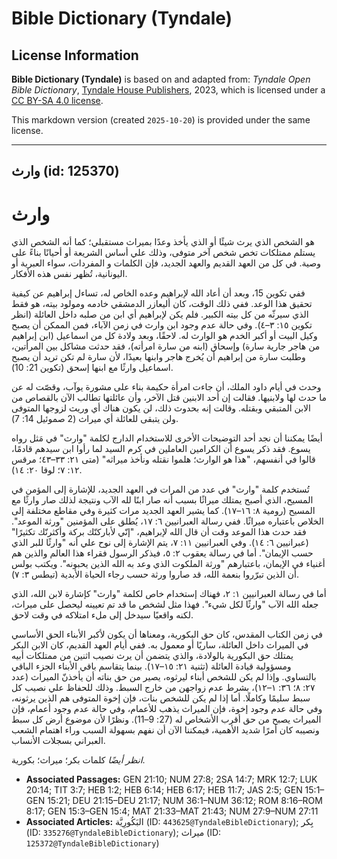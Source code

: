 # Bible Dictionary (Tyndale)

## License Information

**Bible Dictionary (Tyndale)** is based on and adapted from: _Tyndale Open Bible Dictionary_, [Tyndale House Publishers](https://tyndaleopenresources.com/), 2023, which is licensed under a [CC BY-SA 4.0 license](https://creativecommons.org/licenses/by-sa/4.0/legalcode.en).

This markdown version (created `2025-10-20`) is provided under the same license.



--------------------------------

## وارث (id: 125370)

وارث
====

هو الشخص الذي يرث شيئًا أو الذي يأخذ وعدًا بميراث مستقبلي؛ كما أنه الشخص الذي يستلم ممتلكات تخص شخص آخر متوفى، وذلك علي أساس الشريعة أو أحيانًا بناءً على وصية. في كل من العهد القديم والعهد الجديد، فإن الكلمات و المفردات، سواء العبرية أو اليونانية، تُظهر نفس هذه الأفكار.

ففي تكوين 15، وبعد أن أعاد الله لإبراهيم وعده الخاص له، تساءل إبراهيم عن كيفية تحقيق هذا الوعد. ففي ذلك الوقت، كان أليعازر الدمشقي خادمه ومولود بيته، هو فقط الذي سيرثّه من كل بيته الكبير. فلم يكن لإبراهيم أي ابن من صلبه داخل العائلة (انظر تكوين ١٥: ٣–٤). وفي حالة عدم وجود ابن وارث في زمن الآباء، فمن الممكن أن يصبح وكيل البيت أو أكبر الخدم هو الوارث له. لاحقًا، وبعد ولادة كل من اسماعيل (ابن إبراهيم من هاجر جارية سارة) وإسحاق (ابنه من سارة امرأته)، فقد حدثت مشاكل بين المرأتين، وطلبت سارة من إبراهيم أن يُخرج هاجر وابنها بعيدًا، لأن سارة لم تكن تريد أن يصبح اسماعيل وارثًا مع ابنها إسحق (تكوين 21: 10).

وحدث في أيام داود الملك، أن جاءت امرأة حكيمة بناء على مشورة يوآب، وقصّت له عن ما حدث لها ولابنيها. فقالت إن أحد الابنين قتل الآخر، وأن عائلتها تطالب الآن بالقصاص من الابن المتبقي وبقتله. وقالت إنه بحدوث ذلك، لن يكون هناك أي وريث لزوجها المتوفى ولن يتبقى للعائلة أي ميراث (2 صموئيل 14: 7).

أيضًا يمكننا أن نجد أحد التوضيحات الأخرى للاستخدام الدارج لكلمة "وارث" في مَثل رواه يسوع. فقد ذكر يسوع أن الكرامين العاملين في كرم السيد لما رأوا ابن سيدهم قادمًا، قالوا في أنفسهم، "هذا هو الوارث؛ هلموا نقتله ونأخذ ميراثه" (متى ٢١: ٣٣–٤٣؛ مرقس ١٢: ٧؛ لوقا ٢٠: ١٤).

تُستخدم كلمة "وارث" في عدد من المرات في العهد الجديد، للإشارة إلى المؤمن في المسيح، الذي أصبح يمتلك ميراثًا بسبب أنه صار ابنًا لله الآب ونتيجة لذلك صار وارثًا مع المسيح (رومية ٨: ١٦–١٧). كما يشير العهد الجديد مرات كثيرة وفي مقاطع مختلفة إلى الخلاص باعتباره ميراثًا. ففي رسالة العبرانيين ٦: ١٧، يُطلق على المؤمنين "ورثة الموعد". فقد حدث هذا الموعد وقت أن قال الله لإبراهيم، "إنّي لأباركنّك بركة وأكثرنّك تكثيرًا" (عبرانيين ٦: ١٤). وفي العبرانيين ١١: ٧، يتم الإشارة إلى نوح علي أنه "وارثًا للبر الذي حسب الإيمان". أما في رسالة يعقوب ٢: ٥، فيذكر الرسول فقراء هذا العالم والذين هم أغنياء في الإيمان، باعتبارهم "ورثة الملكوت الذي وعد به الله الذين يحبونه". ويكتب بولس أن الذين تبرّروا بنعمة الله، قد صاروا ورثة حسب رجاء الحياة الأبدية (تيطس ٣: ٧).

أما في رسالة العبرانيين ١: ٢، فهناك إستخدام خاص لكلمة "وارث" كإشارة لابن الله، الذي جعله الله الآب "وارثًا لكل شيء". فهذا مثل لشخص ما قد تم تعيينه ليحصل على ميراث، لكنه واقعيًا سيدخل إلى ملء امتلاكه في وقت لاحق.

في زمن الكتاب المقدس، كان حق البكورية، ومعناها أن يكون لأكبر الأبناء الحق الأساسي في الميراث داخل العائلة، ساريًا أو معمول به. ففي أيام العهد القديم، كان الابن البكر يمتلك حق البكورية بالولادة، والذي يتضمن أن يرث نصيب اثنين من ممتلكات أبيه ومسؤولية قيادة العائلة (تثنية ٢١: ١٥–١٧). بينما يتقاسم باقي الأبناء الجزء الباقي بالتساوي. وإذا لم يكن للشخص أبناء ليرثوه، يصير من حق بناته أن يأخذنّ الميراث (عدد ٢٧: ٨؛ ٣٦: ١–١٢)، بشرط عدم زواجهن من خارج السبط. وذلك للحفاظ علي نصيب كل سبط سليمًا وكاملًا. أما إذا لم يكن للشخص بنات، فإن إخوة المتوفى هم الذين يرثونه، وفي حالة عدم وجود إخوة، فإن الميراث يذهب للأعمام، وفي حالة عدم وجود أعمام، فإن الميراث يصبح من حق أقرب الأشخاص له (27: 9–11). ونظرًا لأن موضوع أرض كل سبط ونصيبه كان أمرًا شديد الأهمية، فيمكننا الآن أن نفهم بسهولة السبب وراء اهتمام الشعب العبراني بسجلات الأنساب.

*انظر أيضًا* كلمات بكر؛ ميراث؛ بكورية.

* **Associated Passages:** GEN 21:10; NUM 27:8; 2SA 14:7; MRK 12:7; LUK 20:14; TIT 3:7; HEB 1:2; HEB 6:14; HEB 6:17; HEB 11:7; JAS 2:5; GEN 15:1–GEN 15:21; DEU 21:15–DEU 21:17; NUM 36:1–NUM 36:12; ROM 8:16–ROM 8:17; GEN 15:3–GEN 15:4; MAT 21:33–MAT 21:43; NUM 27:9–NUM 27:11
* **Associated Articles:** البَكُورِيَّة (ID: `443625@TyndaleBibleDictionary`); بِكر (ID: `335276@TyndaleBibleDictionary`); ميراث (ID: `125372@TyndaleBibleDictionary`)

